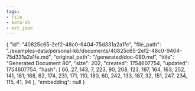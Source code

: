 ```yaml
---
tags:
- file
- kota-db
- ext_json
---
```

{
  "id": "40825c65-2ef2-48c0-9404-75d331a2a1fe",
  "file_path": "./examples-data/personal-kb/documents/40825c65-2ef2-48c0-9404-75d331a2a1fe.md",
  "original_path": "/generated/doc-080.md",
  "title": "Generated Document 80",
  "size": 202,
  "created": 1754607754,
  "updated": 1754607754,
  "hash": [
    66,
    27,
    143,
    7,
    223,
    90,
    208,
    123,
    197,
    164,
    163,
    252,
    141,
    181,
    168,
    62,
    174,
    231,
    171,
    110,
    180,
    60,
    242,
    133,
    187,
    32,
    151,
    247,
    234,
    115,
    41,
    94
  ],
  "embedding": null
}
